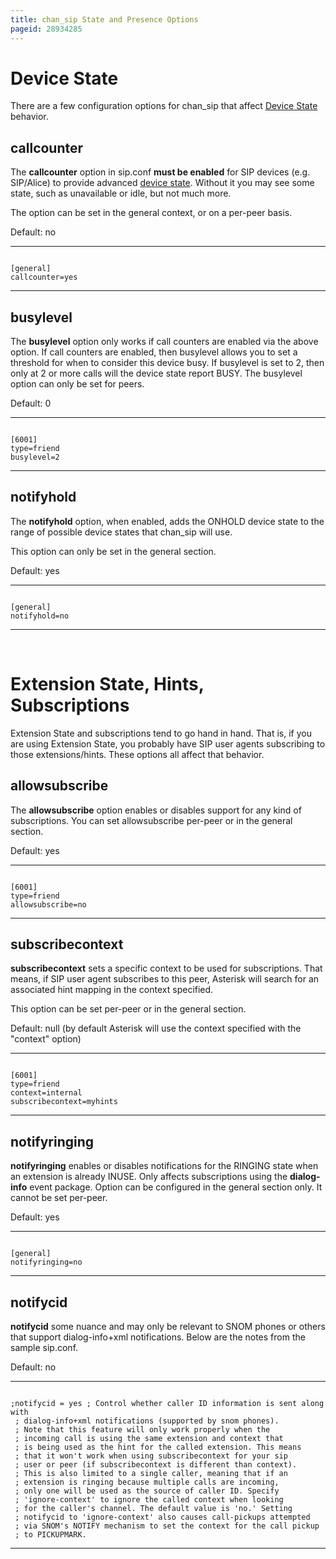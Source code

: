 ```yaml
---
title: chan_sip State and Presence Options
pageid: 28934285
---
```


Device State
============

There are a few configuration options for chan\_sip that affect [Device State](/Fundamentals/Key-Concepts/States-and-Presence/Device-State) behavior.

callcounter
-----------

The **callcounter** option in sip.conf **must be enabled** for SIP devices (e.g. SIP/Alice) to provide advanced [device state](/Fundamentals/Key-Concepts/States-and-Presence/Device-State). Without it you may see some state, such as unavailable or idle, but not much more.

The option can be set in the general context, or on a per-peer basis.

Default: no




---

  
  


```

[general]
callcounter=yes

```



---


busylevel
---------

The **busylevel** option only works if call counters are enabled via the above option. If call counters are enabled, then busylevel allows you to set a threshold for when to consider this device busy. If busylevel is set to 2, then only at 2 or more calls will the device state report BUSY. The busylevel option can only be set for peers.

Default: 0




---

  
  


```

[6001]
type=friend
busylevel=2

```



---


notifyhold
----------

The **notifyhold** option, when enabled, adds the ONHOLD device state to the range of possible device states that chan\_sip will use.

This option can only be set in the general section.

Default: yes




---

  
  


```

[general]
notifyhold=no

```



---


 

Extension State, Hints, Subscriptions
=====================================

Extension State and subscriptions tend to go hand in hand. That is, if you are using Extension State, you probably have SIP user agents subscribing to those extensions/hints. These options all affect that behavior.

allowsubscribe
--------------

The **allowsubscribe** option enables or disables support for any kind of subscriptions. You can set allowsubscribe per-peer or in the general section.

Default: yes




---

  
  


```

[6001]
type=friend
allowsubscribe=no

```



---


subscribecontext
----------------

**subscribecontext** sets a specific context to be used for subscriptions. That means, if SIP user agent subscribes to this peer, Asterisk will search for an associated hint mapping in the context specified.

This option can be set per-peer or in the general section.

Default: null (by default Asterisk will use the context specified with the "context" option)




---

  
  


```

[6001]
type=friend
context=internal
subscribecontext=myhints

```



---


notifyringing
-------------

**notifyringing** enables or disables notifications for the RINGING state when an extension is already INUSE. Only affects subscriptions using the **dialog-info** event package. Option can be configured in the general section only. It cannot be set per-peer.

Default: yes




---

  
  


```

[general]
notifyringing=no

```



---


notifycid
---------

**notifycid** some nuance and may only be relevant to SNOM phones or others that support dialog-info+xml notifications. Below are the notes from the sample sip.conf.

Default: no




---

  
  


```

;notifycid = yes ; Control whether caller ID information is sent along with
 ; dialog-info+xml notifications (supported by snom phones).
 ; Note that this feature will only work properly when the
 ; incoming call is using the same extension and context that
 ; is being used as the hint for the called extension. This means
 ; that it won't work when using subscribecontext for your sip
 ; user or peer (if subscribecontext is different than context).
 ; This is also limited to a single caller, meaning that if an
 ; extension is ringing because multiple calls are incoming,
 ; only one will be used as the source of caller ID. Specify
 ; 'ignore-context' to ignore the called context when looking
 ; for the caller's channel. The default value is 'no.' Setting
 ; notifycid to 'ignore-context' also causes call-pickups attempted
 ; via SNOM's NOTIFY mechanism to set the context for the call pickup
 ; to PICKUPMARK.

```



---


 

 

 

